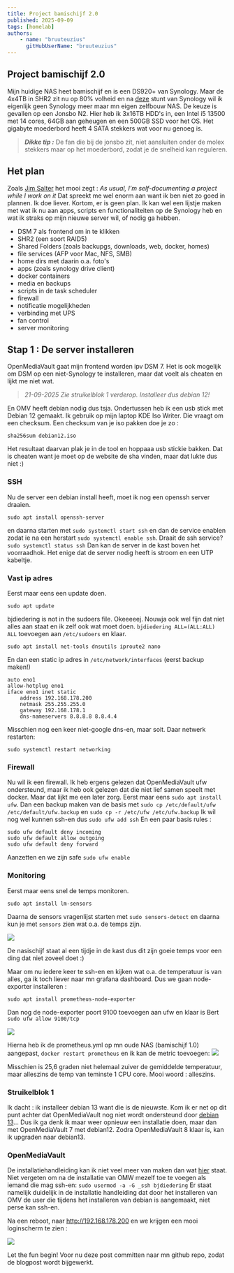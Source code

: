 ```yaml
---
title: Project bamischijf 2.0
published: 2025-09-09
tags: [homelab]
authors: 
    - name: "bruuteuzius"
      gitHubUserName: "bruuteuzius"
---
```


## Project bamischijf 2.0
Mijn huidige NAS heet bamischijf en is een DS920+ van Synology. Maar de 4x4TB in SHR2 zit nu op 80% volheid en na
[deze](https://www.tomshardware.com/pc-components/nas/synology-requires-self-branded-drives-for-some-consumer-nas-systems-drops-full-functionality-and-support-for-third-party-hdds) 
stunt van Synology wil ik eigenlijk geen Synology meer maar mn eigen zelfbouw NAS.
De keuze is gevallen op een Jonsbo N2. Hier heb ik 3x16TB HDD's in, een Intel i5 13500 met 14 cores, 64GB aan geheugen en een 500GB SSD voor het OS.
Het gigabyte moederbord heeft 4 SATA stekkers wat voor nu genoeg is.

> **_Dikke tip :_**
> De fan die bij de jonsbo zit, niet aansluiten onder de molex stekkers maar op het moederbord, zodat je de snelheid kan reguleren.

## Het plan
Zoals [Jim Salter](https://jrs-s.net/2025/08/11/rustdesk-server-on-ubuntu-22-04/) het mooi zegt : _As usual, I’m self-documenting a project while I work on it_ Dat spreekt me wel enorm aan want ik ben niet zo goed in plannen. Ik doe liever.
Kortom, er is geen plan. Ik kan wel een lijstje maken met wat ik nu aan apps, scripts en functionaliteiten op de Synology heb en wat ik straks op 
mijn nieuwe server wil, of nodig ga hebben.

- DSM 7 als frontend om in te klikken
- SHR2 (een soort RAID5)
- Shared Folders (zoals backupgs, downloads, web, docker, homes)
- file services (AFP voor Mac, NFS, SMB)
- home dirs met daarin o.a. foto's
- apps (zoals synology drive client)
- docker containers
- media en backups
- scripts in de task scheduler
- firewall
- notificatie mogelijkheden
- verbinding met UPS
- fan control
- server monitoring

## Stap 1 : De server installeren
OpenMediaVault gaat mijn frontend worden ipv DSM 7. Het is ook mogelijk om DSM op een niet-Synology te installeren, maar dat voelt als cheaten en lijkt me niet wat.

> _21-09-2025 Zie struikelblok 1 verderop. Installeer dus debian 12!_

En OMV heeft debian nodig dus tsja. Ondertussen heb ik een usb stick met Debian 12 gemaakt. Ik gebruik op mijn laptop KDE Iso Writer. Die vraagt om een checksum.
Een checksum van je iso pakken doe je zo : 
```
sha256sum debian12.iso
```
Het resultaat daarvan plak je in de tool en hoppaaa usb stickie bakken. Dat is cheaten want je moet op de website de sha vinden, maar dat lukte dus niet :)

### SSH
Nu de server een debian install heeft, moet ik nog een openssh server draaien. 
```
sudo apt install openssh-server
```
en daarna starten met `sudo systemctl start ssh` en dan de service enablen zodat ie na een herstart `sudo systemctl enable ssh`.
Draait de ssh service? `sudo systemctl status ssh` Dan kan de server in de kast boven het voorraadhok.
Het enige dat de server nodig heeft is stroom en een UTP kabeltje. 

### Vast ip adres
Eerst maar eens een update doen. 
```
sudo apt update
```
bjdiedering is not in the sudoers file. Okeeeeej. Nouwja ook wel fijn dat niet alles aan staat en ik zelf ook wat moet doen.
`bjdiedering ALL=(ALL:ALL) ALL` toevoegen aan `/etc/sudoers` en klaar. 

```
sudo apt install net-tools dnsutils iproute2 nano
```
En dan een static ip adres in `/etc/network/interfaces` (eerst backup maken!)
```
auto eno1
allow-hotplug eno1
iface eno1 inet static
    address 192.168.178.200
    netmask 255.255.255.0
    gateway 192.168.178.1
    dns-nameservers 8.8.8.8 8.8.4.4
```
Misschien nog een keer niet-google dns-en, maar soit. 
Daar netwerk restarten:
```
sudo systemctl restart networking
```
### Firewall
Nu wil ik een firewall. Ik heb ergens gelezen dat OpenMediaVault ufw ondersteund, maar ik heb ook gelezen dat die niet lief
samen speelt met docker. Maar dat lijkt me een later zorg. 
Eerst maar eens `sudo apt install ufw`. Dan een backup maken van de basis met `sudo cp /etc/default/ufw /etc/default/ufw.backup` en `sudo cp -r /etc/ufw /etc/ufw.backup`
Ik wil nog wel kunnen ssh-en dus `sudo ufw add ssh` 
En een paar basis rules : 
```
sudo ufw default deny incoming
sudo ufw default allow outgoing
sudo ufw default deny forward
```

Aanzetten en we zijn safe `sudo ufw enable`

### Monitoring
Eerst maar eens snel de temps monitoren. 
```
sudo apt install lm-sensors
```
Daarna de sensors vragenlijst starten met `sudo sensors-detect` en daarna kun je met `sensors` zien wat o.a. de temps zijn.

![](media/nasischijftemp.png)

De nasischijf staat al een tijdje in de kast dus dit zijn goeie temps voor een ding dat niet zoveel doet :)

Maar om nu iedere keer te ssh-en en kijken wat o.a. de temperatuur is van alles, ga ik toch liever naar mn grafana dashboard.
Dus we gaan node-exporter installeren :
```
sudo apt install prometheus-node-exporter
```
Dan nog de node-exporter poort 9100 toevoegen aan ufw en klaar is Bert `sudo ufw allow 9100/tcp`

![](media/node-exporter.png)

Hierna heb ik de prometheus.yml op mn oude NAS (bamischijf 1.0) aangepast, `docker restart prometheus` en ik kan de metric toevoegen:
![](media/grafanatemp.png)

Misschien is 25,6 graden niet helemaal zuiver de gemiddelde temperatuur, maar alleszins de temp van teminste 1 CPU core. Mooi woord : alleszins.

### Struikelblok 1
Ik dacht : ik installeer debian 13 want die is de nieuwste. Kom ik er net op dit punt achter dat OpenMediaVault nog niet wordt ondersteund
door [debian 13](https://docs.openmediavault.org/en/latest/releases.html)... Dus ik ga denk ik maar weer opnieuw een installatie doen, 
maar dan met OpenMediaVault 7 met debian12. Zodra OpenMediaVault 8 klaar is, kan ik upgraden naar debian13.

### OpenMediaVault
De installatiehandleiding kan ik niet veel meer van maken dan wat [hier](https://docs.openmediavault.org/en/latest/installation/on_debian.html) staat.
Niet vergeten om na de installatie van OMW mezelf toe te voegen als iemand die mag ssh-en: `sudo usermod -a -G _ssh bjdiedering`
Er staat namelijk duidelijk in de installatie handleiding dat door het installeren van OMV de user die tijdens het installeren
van debian is aangemaakt, niet perse kan ssh-en. 

Na een reboot, naar http://192.168.178.200 en we krijgen een mooi loginscherm te zien : 

![](media/myfirstomv.png)

Let the fun begin! Voor nu deze post committen naar mn github repo, zodat de blogpost wordt bijgewerkt.
